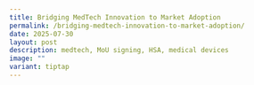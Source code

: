 ```yaml
---
title: Bridging MedTech Innovation to Market Adoption
permalink: /bridging-medtech-innovation-to-market-adoption/
date: 2025-07-30
layout: post
description: medtech, MoU signing, HSA, medical devices
image: ""
variant: tiptap
---
```

